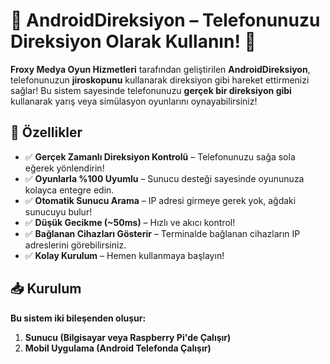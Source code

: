 # 🚗 **AndroidDireksiyon – Telefonunuzu Direksiyon Olarak Kullanın!** 🚀  

**Froxy Medya Oyun Hizmetleri** tarafından geliştirilen **AndroidDireksiyon**, telefonunuzun **jiroskopunu** kullanarak direksiyon gibi hareket ettirmenizi sağlar! Bu sistem sayesinde telefonunuzu **gerçek bir direksiyon gibi** kullanarak yarış veya simülasyon oyunlarını oynayabilirsiniz!

## **📌 Özellikler**  
- ✅ **Gerçek Zamanlı Direksiyon Kontrolü** – Telefonunuzu sağa sola eğerek yönlendirin!
- ✅ **Oyunlarla %100 Uyumlu** – Sunucu desteği sayesinde oyununuza kolayca entegre edin.
- ✅ **Otomatik Sunucu Arama** – IP adresi girmeye gerek yok, ağdaki sunucuyu bulur!
- ✅ **Düşük Gecikme (~50ms)** – Hızlı ve akıcı kontrol!
- ✅ **Bağlanan Cihazları Gösterir** – Terminalde bağlanan cihazların IP adreslerini görebilirsiniz.
- ✅ **Kolay Kurulum** – Hemen kullanmaya başlayın!

## **📥 Kurulum**  
**Bu sistem iki bileşenden oluşur:**
1. **Sunucu (Bilgisayar veya Raspberry Pi'de Çalışır)**
2. **Mobil Uygulama (Android Telefonda Çalışır)**


